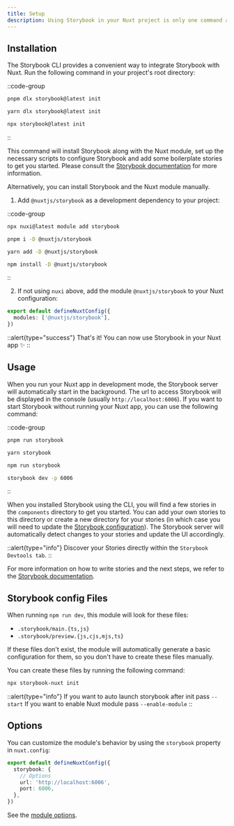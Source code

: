 ```yaml
---
title: Setup
description: Using Storybook in your Nuxt project is only one command away ✨
---
```


## Installation

The Storybook CLI provides a convenient way to integrate Storybook with Nuxt. Run the following command in your project's root directory:

::code-group

```bash [pnpm]
pnpm dlx storybook@latest init
```

```bash [yarn]
yarn dlx storybook@latest init
```

```bash [npm]
npx storybook@latest init
```

::

This command will install Storybook along with the Nuxt module, set up the necessary scripts to configure Storybook and add some boilerplate stories to get you started.
Please consult the [Storybook documentation](https://storybook.js.org/docs/get-started/install) for more information.

Alternatively, you can install Storybook and the Nuxt module manually.

1. Add `@nuxtjs/storybook` as a development dependency to your project:

::code-group

```bash [nuxi]
npx nuxi@latest module add storybook
```

```bash [pnpm]
pnpm i -D @nuxtjs/storybook
```

```bash [yarn]
yarn add -D @nuxtjs/storybook
```

```bash [npm]
npm install -D @nuxtjs/storybook
```

::

2. If not using `nuxi` above, add the module `@nuxtjs/storybook` to your Nuxt configuration:

```ts [nuxt.config.ts]
export default defineNuxtConfig({
  modules: ['@nuxtjs/storybook'],
})
```

::alert{type="success"}
That's it! You can now use Storybook in your Nuxt app ✨
::

## Usage

When you run your Nuxt app in development mode, the Storybook server will automatically start in the background. The url to access Storybook will be displayed in the console (usually `http://localhost:6006`).
If you want to start Storybook without running your Nuxt app, you can use the following command:

::code-group

```bash [pnpm]
pnpm run storybook
```

```bash [yarn]
yarn storybook
```

```bash [npm]
npm run storybook
```

```bash [manual]
storybook dev -p 6006
```

::

When you installed Storybook using the CLI, you will find a few stories in the `components` directory to get you started. You can add your own stories to this directory or create a new directory for your stories (in which case you will need to update the [Storybook configuration](/storybook/config)).
The Storybook server will automatically detect changes to your stories and update the UI accordingly.

::alert{type="info"}
Discover your Stories directly within the `Storybook Devtools tab`.
::

For more information on how to write stories and the next steps, we refer to the [Storybook documentation](https://storybook.js.org/docs/get-started/whats-a-story).

## Storybook config Files

When running `npm run dev`, this module will look for these files:

- `.storybook/main.{ts,js}`
- `.storybook/preview.{js,cjs,mjs,ts}`

If these files don't exist, the module will automatically generate a basic configuration for them, so you don't have to create these files manually.

You can create these files by running the following command:

```bash
npx storybook-nuxt init
```

::alert{type="info"}
If you want to auto launch storybook after init pass `--start`
If you want to enable Nuxt module pass `--enable-module`
::

## Options

You can customize the module's behavior by using the `storybook` property in `nuxt.config`:

```ts [nuxt.config]
export default defineNuxtConfig({
  storybook: {
    // Options
    url: 'http://localhost:6006',
    port: 6006,
  },
})
```

See the [module options](/getting-started/options).
